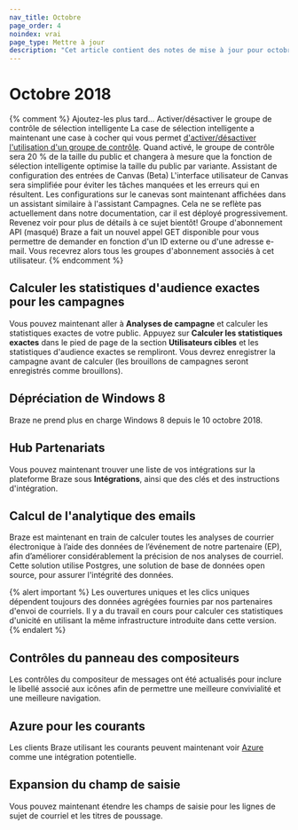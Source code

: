 ```yaml
---
nav_title: Octobre
page_order: 4
noindex: vrai
page_type: Mettre à jour
description: "Cet article contient des notes de mise à jour pour octobre 2018."
---
```


# Octobre 2018

{% comment %}
  Ajoutez-les plus tard... Activer/désactiver le groupe de contrôle de sélection intelligente La case de sélection intelligente a maintenant une case à cocher qui vous permet [d'activer/désactiver l'utilisation d'un groupe de contrôle]({{site.baseurl}}/user_guide/engagement_tools/campaigns/testing_and_more/multivariate_testing/#including-a-control-group). Quand activé, le groupe de contrôle sera 20 % de la taille du public et changera à mesure que la fonction de sélection intelligente optimise la taille du public par variante. Assistant de configuration des entrées de Canvas (Beta) L'interface utilisateur de Canvas sera simplifiée pour éviter les tâches manquées et les erreurs qui en résultent. Les configurations sur le canevas sont maintenant affichées dans un assistant similaire à l'assistant Campagnes. Cela ne se reflète pas actuellement dans notre documentation, car il est déployé progressivement. Revenez voir pour plus de détails à ce sujet bientôt! Groupe d'abonnement API (masqué) Braze a fait un nouvel appel GET disponible pour vous permettre de demander en fonction d'un ID externe ou d'une adresse e-mail. Vous recevrez alors tous les groupes d'abonnement associés à cet utilisateur.
{% endcomment %}

## Calculer les statistiques d'audience exactes pour les campagnes

Vous pouvez maintenant aller à **Analyses de campagne** et calculer les statistiques exactes de votre public. Appuyez sur __Calculer les statistiques exactes__ dans le pied de page de la section __Utilisateurs cibles__ et les statistiques d'audience exactes se rempliront. Vous devrez enregistrer la campagne avant de calculer (les brouillons de campagnes seront enregistrés comme brouillons).

## Dépréciation de Windows 8

Braze ne prend plus en charge Windows 8 depuis le 10 octobre 2018.

## Hub Partenariats

Vous pouvez maintenant trouver une liste de vos intégrations sur la plateforme Braze sous __Intégrations__, ainsi que des clés et des instructions d'intégration.

## Calcul de l'analytique des emails

Braze est maintenant en train de calculer toutes les analyses de courrier électronique à l’aide des données de l’événement de notre partenaire (EP), afin d’améliorer considérablement la précision de nos analyses de courriel. Cette solution utilise Postgres, une solution de base de données open source, pour assurer l'intégrité des données.

{% alert important %}
Les ouvertures uniques et les clics uniques dépendent toujours des données agrégées fournies par nos partenaires d'envoi de courriels. Il y a du travail en cours pour calculer ces statistiques d'unicité en utilisant la même infrastructure introduite dans cette version.
{% endalert %}

## Contrôles du panneau des compositeurs

Les contrôles du compositeur de messages ont été actualisés pour inclure le libellé associé aux icônes afin de permettre une meilleure convivialité et une meilleure navigation.

## Azure pour les courants

Les clients Braze utilisant les courants peuvent maintenant voir [Azure]({{site.baseurl}}/partners/braze_currents/data_storage_integrations/partners/microsoft_azure_blob_storage/) comme une intégration potentielle.

## Expansion du champ de saisie

Vous pouvez maintenant étendre les champs de saisie pour les lignes de sujet de courriel et les titres de poussage.
